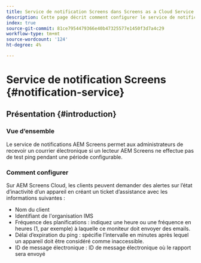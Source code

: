 ```yaml
---
title: Service de notification Screens dans Screens as a Cloud Service
description: Cette page décrit comment configurer le service de notification dans Screens as a Cloud Service.
index: true
source-git-commit: 81ce7954479366e40b47325577e1450f3d7a4c29
workflow-type: tm+mt
source-wordcount: '124'
ht-degree: 4%

---
```



# Service de notification Screens {#notification-service}

## Présentation {#introduction}

### Vue d’ensemble

Le service de notifications AEM Screens permet aux administrateurs de recevoir un courrier électronique si un lecteur AEM Screens ne effectue pas de test ping pendant une période configurable.

### Comment configurer

Sur AEM Screens Cloud, les clients peuvent demander des alertes sur l’état d’inactivité d’un appareil en créant un ticket d’assistance avec les informations suivantes :

* Nom du client
* Identifiant de l&#39;organisation IMS
* Fréquence des planifications : indiquez une heure ou une fréquence en heures (1, par exemple) à laquelle ce moniteur doit envoyer des emails.
* Délai d’expiration du ping : spécifie l’intervalle en minutes après lequel un appareil doit être considéré comme inaccessible.
* ID de message électronique : ID de message électronique où le rapport sera envoyé